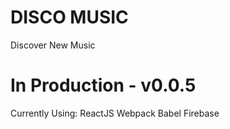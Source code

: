 # DISCO MUSIC
Discover New Music

# In Production - v0.0.5
Currently Using:
ReactJS
Webpack
Babel
Firebase
